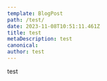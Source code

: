 ```yaml
---
template: BlogPost
path: /test/
date: 2023-11-08T10:51:11.461Z
title: test
metaDescription: test
canonical:
author: test
---
```


test
